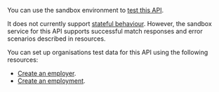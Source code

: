 You can use the sandbox environment to [test this API](https://developer.service.hmrc.gov.uk/api-documentation/docs/testing).

It does not currently support [stateful behaviour](https://developer.service.hmrc.gov.uk/api-documentation/docs/testing/stateful-behaviour). However, the sandbox service for this API supports successful match responses and error scenarios described in resources.

You can set up organisations test data for this API using the following resources:

* [Create an employer](https://developer.service.hmrc.gov.uk/api-documentation/docs/api/service/api-platform-test-user/1.0#_create-a-test-user-which-is-an-organisation_post_accordion).
* [Create an employment](https://developer.service.hmrc.gov.uk/api-documentation/docs/api/service/individual-income-des-stub/1.0#_create-an-employment_post_accordion).
